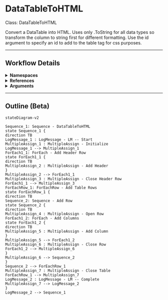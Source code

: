 # DataTableToHTML
Class: DataTableToHTML

Convert a DataTable into HTML. Uses only .ToString for all data types so transform the column to string first for different formatting. Use the id argument to specify an id to add to the table tag for css purposes.

<hr />

## Workflow Details
<details>
    <summary>
    <b>Namespaces</b>
    </summary>

    - GlobalConstantsNamespace
- GlobalVariablesNamespace
- Microsoft.VisualBasic
- Microsoft.VisualBasic.Activities
- System
- System.Activities
- System.Activities.Expressions
- System.Activities.Statements
- System.Activities.Validation
- System.Activities.XamlIntegration
- System.Collections
- System.Collections.Generic
- System.Collections.ObjectModel
- System.ComponentModel
- System.Data
- System.Diagnostics
- System.Linq
- System.Linq.Expressions
- System.Net.Mail
- System.Reflection
- System.Runtime.Serialization
- System.Text
- System.Windows.Markup
- System.Xml
- System.Xml.Linq
- System.Xml.Serialization
- UiPath.Core
- UiPath.Core.Activities
- UiPath.DataTableUtilities


</details>
<details>
    <summary>
    <b>References</b>
    </summary>

    - Microsoft.CSharp
- Microsoft.VisualBasic
- Microsoft.Win32.Primitives
- NPOI
- PresentationFramework
- System
- System.Activities
- System.ComponentModel
- System.ComponentModel.EventBasedAsync
- System.ComponentModel.Primitives
- System.ComponentModel.TypeConverter
- System.Configuration.ConfigurationManager
- System.Console
- System.Core
- System.Data
- System.Data.Common
- System.Data.SqlClient
- System.Linq
- System.Linq.Expressions
- System.Memory
- System.Memory.Data
- System.ObjectModel
- System.Private.CoreLib
- System.Private.DataContractSerialization
- System.Private.ServiceModel
- System.Private.Uri
- System.Private.Xml
- System.Reflection.DispatchProxy
- System.Reflection.Metadata
- System.Reflection.TypeExtensions
- System.Runtime.Serialization
- System.Runtime.Serialization.Formatters
- System.Runtime.Serialization.Primitives
- System.Security.Permissions
- System.ServiceModel
- System.ServiceModel.Activities
- System.Xaml
- System.Xml
- System.Xml.Linq
- UiPath.Studio.Constants
- UiPath.System.Activities
- UiPath.System.Activities.Design
- UiPath.System.Activities.ViewModels
- UiPath.Workflow
- WindowsBase


</details>
<details>
    <summary>
    <b>Arguments</b>
    </summary>

    <table><tr><th>Name</th><th>Direction</th><th>Type</th><th>Description</th></tr><tr><td>in_dt_ToConvert</td><td>InArgument</td><td>sd:DataTable</td><td>The DataTable to convert to HTML.</td></tr><tr><td>out_HTMLTable</td><td>OutArgument</td><td>x:String</td><td>The output HTML.</td></tr></table>
    
</details>

<hr />

## Outline (Beta)

```mermaid
stateDiagram-v2

Sequence_1: Sequence - DataTableToHTML
state Sequence_1 {
direction TB
LogMessage_1 : LogMessage - LM -- Start
MultipleAssign_1 : MultipleAssign - Initialize
LogMessage_1 --> MultipleAssign_1
ForEach1_1: ForEach - Add Header Row
state ForEach1_1 {
direction TB
MultipleAssign_2 : MultipleAssign - Add Header
}
MultipleAssign_2 --> ForEach1_1
MultipleAssign_3 : MultipleAssign - Close Header Row
ForEach1_1 --> MultipleAssign_3
ForEachRow_1: ForEachRow - Add Table Rows
state ForEachRow_1 {
direction TB
Sequence_2: Sequence - Add Row
state Sequence_2 {
direction TB
MultipleAssign_4 : MultipleAssign - Open Row
ForEach1_2: ForEach - Add Columns
state ForEach1_2 {
direction TB
MultipleAssign_5 : MultipleAssign - Add Column
}
MultipleAssign_5 --> ForEach1_2
MultipleAssign_6 : MultipleAssign - Close Row
ForEach1_2 --> MultipleAssign_6
}
MultipleAssign_6 --> Sequence_2
}
Sequence_2 --> ForEachRow_1
MultipleAssign_7 : MultipleAssign - Close Table
ForEachRow_1 --> MultipleAssign_7
LogMessage_2 : LogMessage - LM -- Complete
MultipleAssign_7 --> LogMessage_2
}
LogMessage_2 --> Sequence_1
```
